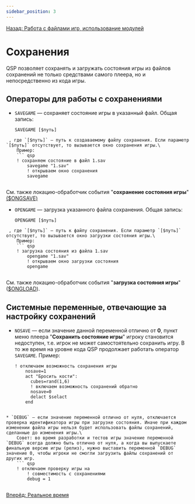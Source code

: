 ```yaml
---
sidebar_position: 3
---
```

[Назад: Работа с файлами игр, использование модулей](modules)

# Сохранения

QSP позволяет сохранять и загружать состояния игры из файлов сохранений не только средствами самого плеера, но и непосредственно из кода игры.

## Операторы для работы с сохранениями

* `SAVEGAME` — сохраняет состояние игры в указанный файл. Общая запись:
    ``` qsp
    SAVEGAME [$путь]
    
```
 , где `[$путь]` — путь к создаваемому файлу сохранения. Если параметр `[$путь]` отсутствует, то вызывается окно сохранения игры.\
    Пример:
    ``` qsp
    ! сохраняем состояние в файл 1.sav
        savegame "1.sav"
        ! открываем окно сохранения
        savegame
    
```
 См. также локацию-обработчик события "**cохранение состояния игры**" [(\$ONGSAVE)](../programming/service_locations)
* `OPENGAME` — загрузка указанного файла сохранения. Общая запись:
    ``` qsp
    OPENGAME [$путь]
    
```
 , где `[$путь]` — путь к файлу сохранения. Если параметр `[$путь]` отсутствует, то вызывается окно загрузки состояния игры.\
    Пример:
    ``` qsp
    ! загрузка состояния из файла 1.sav
        opengame "1.sav"
        ! открываем окно загрузки состояния
        opengame
    
```
 См. также локацию-обработчик события "**загрузка состояния игры**" ([\$ONGLOAD](../programming/service_locations)).

## Системные переменные, отвечающие за настройку сохранений

* `NOSAVE` — если значение данной переменной отлично от **0**, пункт меню плеера "**Сохранить состояние игры**" игроку становится недоступен, т.е. игрок не может самостоятельно сохранить игру. В то же время на уровне кода QSP продолжает работать оператор `SAVEGAME`. Пример:
    ``` qsp
    ! отключаем возможность сохранения игры
        nosave=1
        act "Бросить кости":
          cubes=rand(1,6)
          ! включаем возможность сохранений обратно
          nosave=0
          delact $selact
        end
    
```

* `DEBUG` — если значение переменной отлично от нуля, отключается проверка идентификатора игры при загрузке состояния. Иначе при каждом изменении файла игры нельзя будет использовать файлы сохранений, сделанные до изменения игры.\
    Совет: во время разработки и тестов игры значение переменной `DEBUG` всегда должно быть отлично от нуля, а когда вы выпускаете финальную версию игры (релиз), нужно выставить переменной `DEBUG` значение 0, чтобы игроки не смогли загрузить файлы сохранений от других игр.
    ``` qsp
    ! отключаем проверку игры на
        ! совместимость с сохранениями
        debug = 1
    
```


[Вперёд: Реальное время](realtime)
